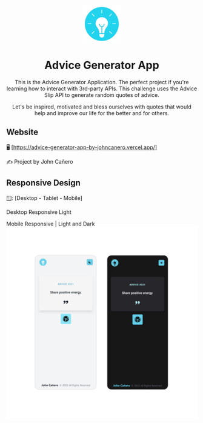 <!-- markdownlint-configure-file {
  "MD013": {
    "code_blocks": false,
    "tables": false
  },
  "MD033": false,
  "MD041": false
} -->

<div align="center">
  <a href="https://advice-generator-app-by-johncanero.vercel.app/" target="_blank">
    <img alt="advice-generator-app" height="100" src="./public/images/lightbulb5.png"/>
  </a>
</div>

<div align="center">

# Advice Generator App

This is the Advice Generator Application. The perfect project if you're learning
how to interact with 3rd-party APIs. This challenge uses the Advice Slip API to
generate random quotes of advice.

Let's be inspired, motivated and bless ourselves with quotes that would help and
improve our life for the better and for others.

</div>

## Website

🖥️ [https://advice-generator-app-by-johncanero.vercel.app/]

✍️ Project by John Cañero

## Responsive Design

🪟: [Desktop - Tablet - Mobile]

Desktop Responsive Light
<!-- ![Desktop View - Advice Generator App](./public/responsive/architectureNewsDesktop.png)
Desktop Responsive Dark
![Desktop View - Advice Generator App](./public/responsive/architectureNewsWebsiteDesktopDark.jpg)
Tablet Responsive | Light and Dark
![Tablet View - Advice Generator App](./public/responsive/architectureNewsWebsiteTablet.jpg) -->
Mobile Responsive | Light and Dark
![Mobile View - Advice Generator App](./public/responsive/adviceGeneratorAppLightDark.jpg)

